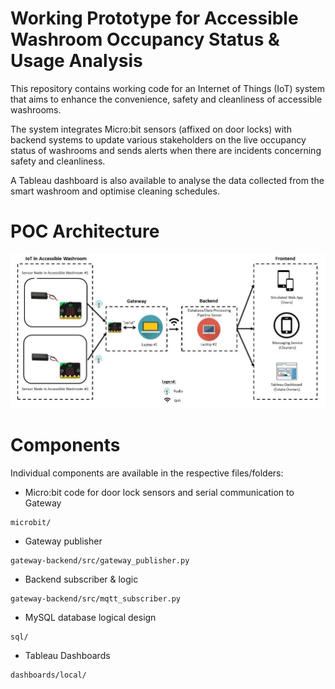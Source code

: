 # Working Prototype for Accessible Washroom Occupancy Status & Usage Analysis 
This repository contains working code for an Internet of Things (IoT) system that aims to enhance the convenience, safety and cleanliness of accessible washrooms. 

The system integrates Micro:bit sensors (affixed on door locks) with backend systems to update various stakeholders on the live occupancy status of washrooms and sends alerts when there are incidents concerning safety and cleanliness.

A Tableau dashboard is also available to analyse the data collected from the smart washroom and optimise cleaning schedules.
# POC Architecture
![My Image](POC-Architecture.jpg)

# Components
Individual components are available in the respective files/folders:
* Micro:bit code for door lock sensors and serial communication to Gateway 
```
microbit/
```
* Gateway publisher
```
gateway-backend/src/gateway_publisher.py
```
* Backend subscriber & logic
```
gateway-backend/src/mqtt_subscriber.py
```
* MySQL database logical design
```
sql/
```
* Tableau Dashboards
```
dashboards/local/
```

